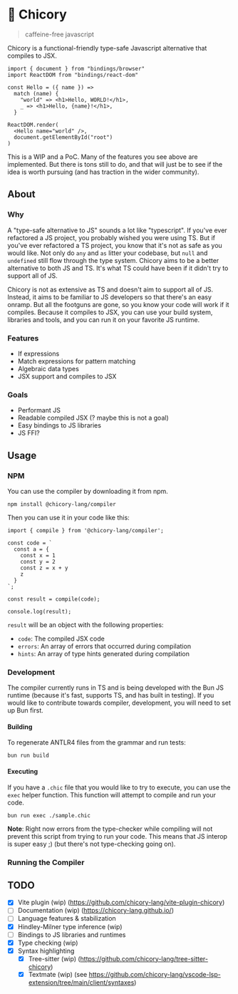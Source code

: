 # 🐣 Chicory

> caffeine-free javascript

Chicory is a functional-friendly type-safe Javascript alternative that compiles to JSX.

```chicory
import { document } from "bindings/browser"
import ReactDOM from "bindings/react-dom"

const Hello = ({ name }) =>
  match (name) {
    "world" => <h1>Hello, WORLD!</h1>,
    _ => <h1>Hello, {name}!</h1>,
  }

ReactDOM.render(
  <Hello name="world" />,
  document.getElementById("root")
)
```

This is a WIP and a PoC. Many of the features you see above are implemented. But there is tons still to do, and that will just be to see if the idea is worth pursuing (and has traction in the wider community).


## About

### Why

A "type-safe alternative to JS" sounds a lot like "typescript". If you've ever refactored a JS project, you probably wished you were using TS. But if you've ever refactored a TS project, you know that it's not as safe as you would like. Not only do `any` and `as` litter your codebase, but `null` and `undefined` still flow through the type system. Chicory aims to be a better alternative to both JS and TS. It's what TS could have been if it didn't try to support all of JS.

Chicory is not as extensive as TS and doesn't aim to support all of JS. Instead, it aims to be familiar to JS developers so that there's an easy onramp. But all the footguns are gone, so you know your code will work if it compiles. Because it compiles to JSX, you can use your build system, libraries and tools, and you can run it on your favorite JS runtime.

### Features

- If expressions
- Match expressions for pattern matching
- Algebraic data types
- JSX support and compiles to JSX

### Goals

- Performant JS
- Readable compiled JSX (? maybe this is not a goal)
- Easy bindings to JS libraries
- JS FFI?

## Usage

### NPM

You can use the compiler by downloading it from npm.

```
npm install @chicory-lang/compiler
```

Then you can use it in your code like this:

```
import { compile } from '@chicory-lang/compiler';

const code = `
  const a = {
    const x = 1
    const y = 2
    const z = x + y
    z
  }
`;

const result = compile(code);

console.log(result);
```

`result` will be an object with the following properties:

- `code`: The compiled JSX code
- `errors`: An array of errors that occurred during compilation
- `hints`: An array of type hints generated during compilation


### Development

The compiler currently runs in TS and is being developed with the Bun JS runtime (because it's fast, supports TS, and has built in testing). If you would like to contribute towards compiler, development, you will need to set up Bun first.

#### Building

To regenerate ANTLR4 files from the grammar and run tests:  

```
bun run build
```

#### Executing

If you have a `.chic` file that you would like to try to execute, you can use the `exec` helper function. This function will attempt to compile and run your code. 

```
bun run exec ./sample.chic
```

**Note**: Right now errors from the type-checker while compiling will not prevent this script from trying to run your code. This means that JS interop is super easy ;) (but there's not type-checking going on).

### Running the Compiler

## TODO

- [x] Vite plugin (wip) (https://github.com/chicory-lang/vite-plugin-chicory)
- [ ] Documentation (wip) (https://chicory-lang.github.io/)
- [ ] Language features & stabilization
- [x] Hindley-Milner type inference (wip)
- [ ] Bindings to JS libraries and runtimes
- [x] Type checking (wip)
- [x] Syntax highlighting
    - [x] Tree-sitter (wip) (https://github.com/chicory-lang/tree-sitter-chicory)
    - [x] Textmate (wip) (see https://github.com/chicory-lang/vscode-lsp-extension/tree/main/client/syntaxes)
